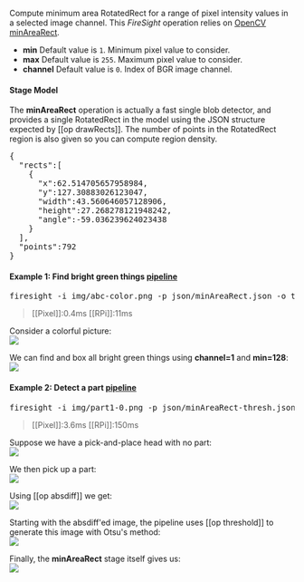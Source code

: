 Compute minimum area RotatedRect for a range of pixel intensity values in a selected image channel. 
This _FireSight_ operation relies on 
[OpenCV minAreaRect](http://docs.opencv.org/modules/imgproc/doc/structural_analysis_and_shape_descriptors.html?highlight=minarearect#minarearect).

* **min** Default value is `1`. Minimum pixel value to consider.
* **max** Default value is `255`. Maximum pixel value to consider.
* **channel** Default value is `0`. Index of BGR image channel.

#### Stage Model
The **minAreaRect** operation is actually a fast single blob detector, and provides a single RotatedRect in the model using the 
JSON structure expected by [[op drawRects]]. The number of points in the RotatedRect region is also given so you can compute region density.
<pre>
{
  "rects":[
    {
      "x":62.514705657958984,
      "y":127.30883026123047,
      "width":43.560646057128906,
      "height":27.268278121948242,
      "angle":-59.036239624023438
    }
  ],
  "points":792
}
</pre>

#### Example 1: Find bright green things [pipeline](https://github.com/firepick1/FireSight/blob/master/json/minAreaRect.json)
<pre>firesight -i img/abc-color.png -p json/minAreaRect.json -o target/minAreaRect.png -Dmin=128 -Dchannel=1 -Dthickness=1</pre>
> [[Pixel]]:0.4ms [[RPi]]:11ms

Consider a colorful picture:<br>
<img src="https://github.com/firepick1/FireSight/blob/master/img/abc-color.png?raw=true">

We can find and box all bright green things using **channel=1** and **min=128**:<br>
<img src="https://github.com/firepick1/FireSight/blob/master/img/minAreaRect-abc.png?raw=true"> 

#### Example 2: Detect a part [pipeline](https://github.com/firepick1/FireSight/blob/master/json/minAreaRect-thresh.json)
<pre>firesight -i img/part1-0.png -p json/minAreaRect-thresh.json -o target/minAreaRect-thresh.png</pre>
> [[Pixel]]:3.6ms [[RPi]]:150ms

Suppose we have a pick-and-place head with no part:<br>
<img src="https://github.com/firepick1/FireSight/blob/master/img/part0.png?raw=true">

We then pick up a part:<br>
<img src="https://github.com/firepick1/FireSight/blob/master/img/part1.png?raw=true">

Using [[op absdiff]] we get:</br>
<img src="https://github.com/firepick1/FireSight/blob/master/img/part1-0.png?raw=true">

Starting with the absdiff'ed image, the pipeline uses [[op threshold]] to generate this image with Otsu's method:<br>
<img src="https://github.com/firepick1/FireSight/blob/master/img/threshold-otsu.png?raw=true">

Finally, the **minAreaRect** stage itself gives us:<br>
<img src="https://github.com/firepick1/FireSight/blob/master/img/minAreaRect-thresh.png?raw=true">

